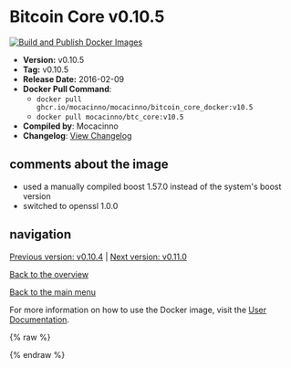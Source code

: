 # Bitcoin Core v0.10.5

[![Build and Publish Docker Images](https://github.com/mocacinno/bitcoin_core_docker/actions/workflows/build-and-publish.yml/badge.svg?branch=v10.5)](https://github.com/mocacinno/bitcoin_core_docker/actions/workflows/build-and-publish.yml)

- **Version:** v0.10.5
- **Tag:** v0.10.5
- **Release Date:** 2016-02-09
- **Docker Pull Command**:
  - `docker pull ghcr.io/mocacinno/mocacinno/bitcoin_core_docker:v10.5`
  - `docker pull mocacinno/btc_core:v10.5`
- **Compiled by**: Mocacinno
- **Changelog**: [View Changelog](https://github.com/bitcoin/bitcoin/blob/v0.10.5/doc/release-notes.md)

## comments about the image

- used a manually compiled boost 1.57.0 instead of the system's boost version
- switched to openssl 1.0.0

## navigation

[Previous version: v0.10.4](./v10.4.md) | [Next version: v0.11.0](./v11.0.md)

[Back to the overview](./Readme.md)

[Back to the main menu](../Readme.md)

For more information on how to use the Docker image, visit the [User Documentation](../userdocs/Readme.md).

<!-- Google tag (gtag.js) -->
{% raw %}
<script async src="https://www.googletagmanager.com/gtag/js?id=G-BPC6NC6FF9"></script>
<script>
  window.dataLayer = window.dataLayer || [];
  function gtag(){dataLayer.push(arguments);}
  gtag('js', new Date());
  gtag('config', 'G-BPC6NC6FF9');
</script>
{% endraw %}

